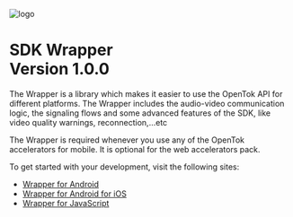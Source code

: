 ![logo](./tokbox-logo.png)

# SDK Wrapper<br/>Version 1.0.0

The Wrapper is a library which makes it easier to use the OpenTok API for different platforms. 
The Wrapper includes the audio-video communication logic, the signaling flows and some advanced features of the SDK, like video quality warnings, reconnection,...etc

The Wrapper is required whenever you use any of the OpenTok accelerators for mobile. It is optional for the web accelerators pack. 


To get started with your development, visit the following sites:

- [Wrapper for Android](./android/README.md)
- [Wrapper for Android for iOS](./iOS/README.md)
- [Wrapper for JavaScript](./js/README.md)
